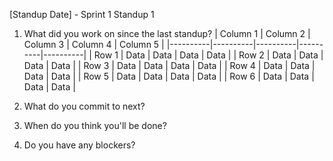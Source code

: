 [Standup Date] - Sprint 1 Standup 1
1. What did you work on since the last standup?
| Column 1 | Column 2 | Column 3 | Column 4 | Column 5 |
|----------|----------|----------|----------|----------|
| Row 1    | Data     | Data     | Data     | Data     |
| Row 2    | Data     | Data     | Data     | Data     |
| Row 3    | Data     | Data     | Data     | Data     |
| Row 4    | Data     | Data     | Data     | Data     |
| Row 5    | Data     | Data     | Data     | Data     |
| Row 6    | Data     | Data     | Data     | Data     |


3. What do you commit to next?
4. When do you think you'll be done?
5. Do you have any blockers?
